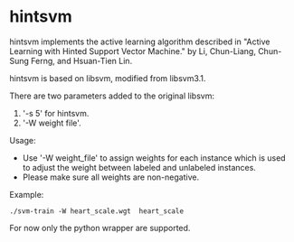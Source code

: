 hintsvm
===================

hintsvm implements the active learning algorithm described in "Active Learning with
Hinted Support Vector Machine." by Li, Chun-Liang, Chun-Sung Ferng, and Hsuan-Tien Lin.

hintsvm is based on libsvm, modified from libsvm3.1.

There are two parameters added to the original libsvm:

1. '-s 5' for hintsvm.
2. '-W weight file'.

Usage:
- Use '-W weight_file' to assign weights for each instance which is used to adjust the weight between labeled and unlabeled instances.
- Please make sure all weights are non-negative.

Example:
```
./svm-train -W heart_scale.wgt  heart_scale
```

For now only the python wrapper are supported.
